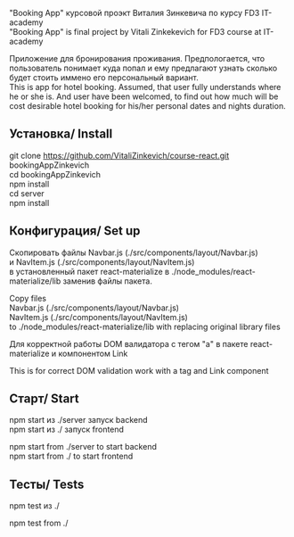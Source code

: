"Booking App" курсовой проэкт Виталия Зинкевича по курсу FD3 IT-academy<br/>
"Booking App" is final project by Vitali Zinkekevich for FD3 course at IT-academy

Приложение для бронирования проживания. Предпологается, что пользователь понимает куда попал и ему предлагают узнать сколько будет стоить иммено его персональный вариант. <br/>
This is app for hotel booking. Assumed, that user fully understands where he or she is. And user have been welcomed, to find out how much will be cost desirable hotel booking for his/her personal dates and nights duration.

## Установка/ Install

git clone https://github.com/VitaliZinkevich/course-react.git bookingAppZinkevich<br/>
cd bookingAppZinkevich<br/>
npm install<br/>
cd server<br/>
npm install<br/>

## Конфигурация/ Set up

Скопировать файлы Navbar.js (./src/components/layout/Navbar.js)<br/> и NavItem.js (./src/components/layout/NavItem.js)<br/> в установленный пакет react-materialize в ./node_modules/react-materialize/lib заменив файлы пакета.<br/>

Copy files <br/>
Navbar.js (./src/components/layout/Navbar.js)<br/>
NavItem.js (./src/components/layout/NavItem.js)<br/>
to ./node_modules/react-materialize/lib with replacing original library files<br/>

Для корректной работы DOM валидатора с тегом "a" в пакете react-materialize и компонентом Link <br/>

This is for correct DOM validation work with a tag and Link component<br/>


## Старт/ Start

npm start из ./server запуск backend<br/>
npm start из ./ запуск frontend <br/>

npm start from ./server to start backend<br/>
npm start from ./ to start frontend <br/>

## Тесты/ Tests

npm test из ./<br/>

npm test from ./<br/>


